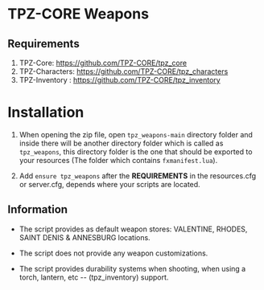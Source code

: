 # TPZ-CORE Weapons

## Requirements

1. TPZ-Core: https://github.com/TPZ-CORE/tpz_core
2. TPZ-Characters: https://github.com/TPZ-CORE/tpz_characters
3. TPZ-Inventory : https://github.com/TPZ-CORE/tpz_inventory

# Installation

1. When opening the zip file, open `tpz_weapons-main` directory folder and inside there will be another directory folder which is called as `tpz_weapons`, this directory folder is the one that should be exported to your resources (The folder which contains `fxmanifest.lua`).

2. Add `ensure tpz_weapons` after the **REQUIREMENTS** in the resources.cfg or server.cfg, depends where your scripts are located.

## Information

- The script provides as default weapon stores: VALENTINE, RHODES, SAINT DENIS & ANNESBURG locations. 

- The script does not provide any weapon customizations.

- The script provides durability systems when shooting, when using a torch, lantern, etc -- (tpz_inventory) support. 